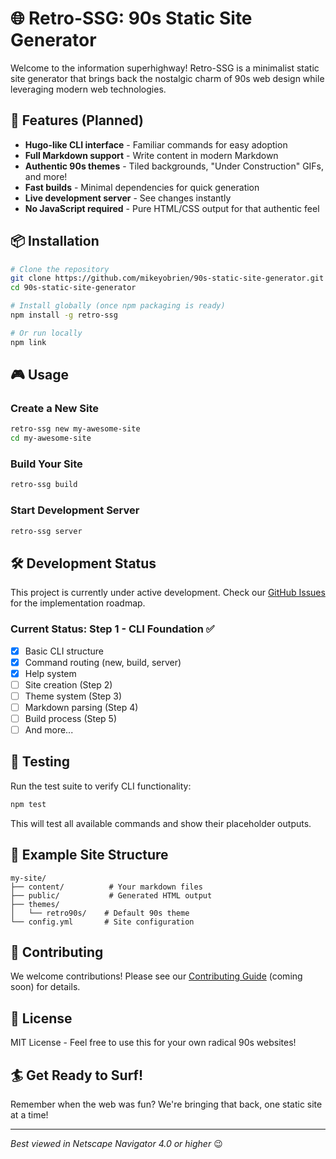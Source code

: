 # 🌐 Retro-SSG: 90s Static Site Generator

Welcome to the information superhighway! Retro-SSG is a minimalist static site generator that brings back the nostalgic charm of 90s web design while leveraging modern web technologies.

## 🚀 Features (Planned)

- **Hugo-like CLI interface** - Familiar commands for easy adoption
- **Full Markdown support** - Write content in modern Markdown
- **Authentic 90s themes** - Tiled backgrounds, "Under Construction" GIFs, and more!
- **Fast builds** - Minimal dependencies for quick generation
- **Live development server** - See changes instantly
- **No JavaScript required** - Pure HTML/CSS output for that authentic feel

## 📦 Installation

```bash
# Clone the repository
git clone https://github.com/mikeyobrien/90s-static-site-generator.git
cd 90s-static-site-generator

# Install globally (once npm packaging is ready)
npm install -g retro-ssg

# Or run locally
npm link
```

## 🎮 Usage

### Create a New Site
```bash
retro-ssg new my-awesome-site
cd my-awesome-site
```

### Build Your Site
```bash
retro-ssg build
```

### Start Development Server
```bash
retro-ssg server
```

## 🛠️ Development Status

This project is currently under active development. Check our [GitHub Issues](https://github.com/mikeyobrien/90s-static-site-generator/issues) for the implementation roadmap.

### Current Status: Step 1 - CLI Foundation ✅

- [x] Basic CLI structure
- [x] Command routing (new, build, server)
- [x] Help system
- [ ] Site creation (Step 2)
- [ ] Theme system (Step 3)
- [ ] Markdown parsing (Step 4)
- [ ] Build process (Step 5)
- [ ] And more...

## 🧪 Testing

Run the test suite to verify CLI functionality:

```bash
npm test
```

This will test all available commands and show their placeholder outputs.

## 🎨 Example Site Structure

```
my-site/
├── content/          # Your markdown files
├── public/           # Generated HTML output
├── themes/           
│   └── retro90s/    # Default 90s theme
└── config.yml       # Site configuration
```

## 🤝 Contributing

We welcome contributions! Please see our [Contributing Guide](CONTRIBUTING.md) (coming soon) for details.

## 📜 License

MIT License - Feel free to use this for your own radical 90s websites!

## 🏄 Get Ready to Surf!

Remember when the web was fun? We're bringing that back, one static site at a time!

---

*Best viewed in Netscape Navigator 4.0 or higher* 😉